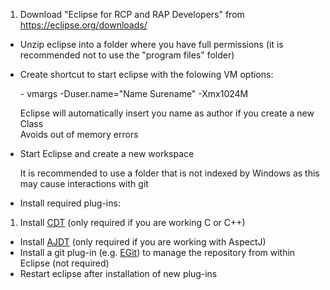 1. Download "Eclipse for RCP and RAP Developers" from https://eclipse.org/downloads/
- Unzip eclipse into a folder where you have full permissions (it is recommended not to use the "program files" folder) 
- Create shortcut to start eclipse with the folowing VM options:
 
   \- vmargs -Duser.name="Name Surename" -Xmx1024M
   
   Eclipse will automatically insert you name as author if you create a new Class<br>
   Avoids out of memory errors
- Start Eclipse and create a new workspace
   
   It is recommended to use a folder that is not indexed by Windows as this may cause interactions with git
- Install required plug-ins:
 1. Install [CDT](https://eclipse.org/cdt/downloads.php) (only required if you are working C or C++)
 - Install [AJDT](https://eclipse.org/ajdt/downloads/) (only required if you are working with AspectJ)
 - Install a git plug-in (e.g. [EGit](http://eclipse.org/egit/download/)) to manage the repository from within Eclipse (not required)
 - Restart eclipse after installation of new plug-ins 
